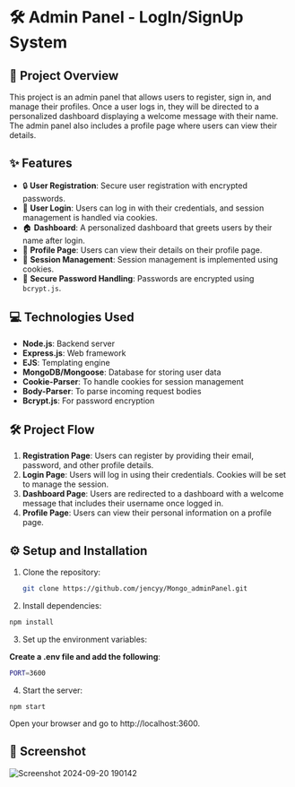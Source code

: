 # 🛠️ Admin Panel - LogIn/SignUp System

## 📖 Project Overview

This project is an admin panel that allows users to register, sign in, and manage their profiles. Once a user logs in, they will be directed to a personalized dashboard displaying a welcome message with their name. The admin panel also includes a profile page where users can view their details.

## ✨ Features

- 🔒 **User Registration**: Secure user registration with encrypted passwords.
- 🔑 **User Login**: Users can log in with their credentials, and session management is handled via cookies.
- 🏠 **Dashboard**: A personalized dashboard that greets users by their name after login.
- 👤 **Profile Page**: Users can view their details on their profile page.
- 🍪 **Session Management**: Session management is implemented using cookies.
- 🔐 **Secure Password Handling**: Passwords are encrypted using `bcrypt.js`.

## 💻 Technologies Used

- **Node.js**: Backend server
- **Express.js**: Web framework
- **EJS**: Templating engine
- **MongoDB/Mongoose**: Database for storing user data
- **Cookie-Parser**: To handle cookies for session management
- **Body-Parser**: To parse incoming request bodies
- **Bcrypt.js**: For password encryption

## 🛠️ Project Flow

1. **Registration Page**: Users can register by providing their email, password, and other profile details.
2. **Login Page**: Users will log in using their credentials. Cookies will be set to manage the session.
3. **Dashboard Page**: Users are redirected to a dashboard with a welcome message that includes their username once logged in.
4. **Profile Page**: Users can view their personal information on a profile page.

## ⚙️ Setup and Installation

1. Clone the repository:
   ```bash
   git clone https://github.com/jencyy/Mongo_adminPanel.git
2. Install dependencies:

```bash
npm install
```
3. Set up the environment variables:

**Create a .env file and add the following**:

```bash
PORT=3600
```
4. Start the server:
```
npm start
```
Open your browser and go to http://localhost:3600.

## 📸 Screenshot

![Screenshot 2024-09-20 190142](https://github.com/user-attachments/assets/7473e57d-b9ad-476d-a457-c856e0c9e59e)

